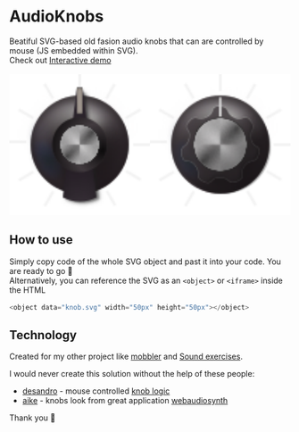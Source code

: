 # AudioKnobs
Beatiful SVG-based old fasion audio knobs that can are controlled by mouse (JS embedded within SVG). <br>
Check out [Interactive demo](https://megaemce.github.io/AudioKnobs/)
<br>
<br>
<img src="knob.svg" width="50%"><img src="knob_2.svg" width="50%">


## How to use
Simply copy code of the whole SVG object and past it into your code. You are ready to go 🎉 <br>
Alternatively, you can reference the SVG as an `<object>` or `<iframe>` inside the HTML

````javascript
<object data="knob.svg" width="50px" height="50px"></object>
````

## Technology 
Created for my other project like [mobbler](mobbler.js.org) and [Sound exercises](https://megaemce.github.io/Sound-exercises/).<br>

I would never create this solution without the help of these people:
* [desandro](https://github.com/desandro) - mouse controlled [knob logic](https://github.com/Megaemce/demo/blob/master/2011/dial-knob.html)<br>
* [aike](https://github.com/aike) - knobs look from great application [webaudiosynth](https://github.com/aike/webaudiosynth)

Thank you :wave:
